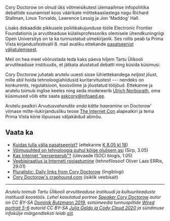 Cory Doctorow on olnud üks võtmeisikutest ülemaailmse infopoliitika debattide suunamisel koos väärikate mõttekaaslastega nagu Richard Stallman, Linus Torvalds, Lawrence Lessig ja Jon 'Maddog' Hall.

Lisaks dekaadide pikkusele poliitikakujunduse tööle Electronic Frontier Foundationis ja arvutiteaduse külalisprofessoriks olemisele ühendkuningriigi Open Universitys on ta ka tunnustatud ulmekirjanik. Ses rollis peab ta Prima Vista kirjandusfestivalil 8. mail avaliku ettekande [pasatseenist väljatulemisest](https://kirjandusfestival.tartu.ee/en/performers/cory-doctorow-usa/).

Meil on hea meel võõrustada teda kaks päeva hiljem Tartu Ülikooli arvutiteaduse instituudis, et jätkata alustatud debatti ning küsida küsimusi.

Cory Doctorow juhatab arutelu uuesti sisse lühiettekandega _neljast jõust_, mille abil hoida tehnoloogiahiidusid kuritarvitustest --- nendeks on konkurents, regulatsioon, koosvõime ja jõustatud tööjõud. Ettekanne ja arutelu toimub inglise keeles ning seda modereerib [Ulrich Norbisrath](https://ulno.net/), oma küsimused võib ette saata [askcory@infoaed.ee](mailto:askcory@infoaed.ee).

Arutelu pealkiri _Arvutusvahendite enda kätte haaramine_ on Doctorow' viimase mitte-ilukirjandusliku teose [The Internet Con](https://craphound.com/internetcon/) alapealkiri ja tema Prima Vista kõne lõpuosas väljakäidud abinõu.

## Vaata ka

* [Kuidas tulla välja pasatseenist?](https://kirjandusfestival.tartu.ee/en/performers/cory-doctorow-usa/) (ettekanne [K 8.05 kl 18](https://kirjandusfestival.tartu.ee/program/suur-futuroloogiline-kongress-cory-doctorow-kanada-uhendkuningriik-usa/))
* [Võimusuhted on tehnoloogia puhul kõige olulisem asi](https://www.sirp.ee/s1-artiklid/c7-kirjandus/voimusuhted-on-tehnoloogia-puhul-koige-olulisem-asi/) (Sirp, 3.05)
* [Kas Internet "persereerub"?](https://www.isoc.ee/interneti-persereerumine/) (ülevaade ISOCi blogis, 1.05)
* [Veebipiraatlus ja Interneti roojastumine](https://www.err.ee/1609236390/oliver-laas-veebipiraatlus-ja-interneti-roojastumine) (tehnofilosoof Oliver Laas ERRis, 29.01)
* [Pluralistic: Daily links from Cory Doctorow](https://pluralistic.net/) (lingiblogi)
* [Cory Doctorow's craphound.com](https://craphound.com/) (isiklik veebisait)

----

_Arutelu toimub Tartu Ülikooli arvutiteaduse instituudi ja kultuuriteaduste instituudi koostöös. Lehel kasutatud portree [Speaker Cory Doctorow](https://commons.wikimedia.org/wiki/File:Re_publica_faces_2019_(32858497617).jpg) autor on CC BY-SA [Dominik Butzmann 2019](https://dbutzmann.de/), sotsimeedia tunnuspiltide [Wired portrait 5-6](https://www.flickr.com/search/?content_types=0&min_taken_date=1602190800&max_taken_date=1602363599&tags=wired) autorid CC BY-SA [Julia Galdo ja Cody Cloud 2020](https://www.jucophoto.com/) ja sündmuse infokülje märgendteksti leiab [siit](https://github.com/boamaod/cory2024)._
